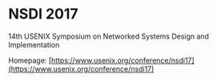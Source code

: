 # NSDI 2017

14th USENIX Symposium on Networked Systems Design and Implementation

Homepage: [https://www.usenix.org/conference/nsdi17](https://www.usenix.org/conference/nsdi17)


